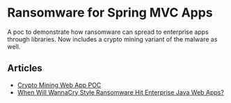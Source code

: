 # Ransomware for Spring MVC Apps
A poc to demonstrate how ransomware can spread to enterprise apps through libraries. Now includes a crypto mining variant of the malware as well.

## Articles
- [Crypto Mining Web App POC](https://www.sourceclear.com/blog/Crypto-Mining-Web-App-POC/)
- [When Will WannaCry Style Ransomware Hit Enterprise Java Web Apps?](https://www.sourceclear.com/blog/2017-05-15-when-will-wannacry-style-ransomware-hit-enterprise-web-apps/)
